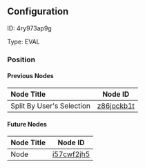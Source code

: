 # 
## Configuration
ID:  4ry973ap9g

Type: EVAL 








### Position

#### Previous Nodes
| Node Title | Node ID |
| :------------- | ------------ |
| Split By User&#39;s Selection  | [z86jockb1t](./z86jockb1t.md) | 
 
 #### Future Nodes
| Node Title | Node ID |
| :------------- | ------------ |
| Node |[i57cwf2jh5](./i57cwf2jh5.md) | 